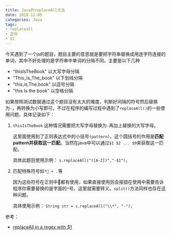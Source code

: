 ```yaml
---
title: Java的replaceAll方法
date: 2018-12-05
categories: Java
tags:
- replaceall
- 正则
- $1
---
```


今天遇到了一个js的题目，题目主要的意思就是要把字符串替换成用连字符连接的单词，其中不好处理的是字符串中单词的分隔不同。主要是以下几种

- “thisIsTheBook" 以大写字母分隔
- "This_is_The_book" 以下划线分隔
- "this,is,The,book" 以逗号分隔
- "this Is the book" 以空格分隔

<!--more-->

如果按照测试数据通过这个题目没有太大的难度，判断好间隔的符号然后替换为`-`，再转换为小写即可。不过在程序的编写过程中遇到了`replaceAll()`的一些使用问题，具体记录如下：

1. `thisIsTheBook` 这种情况需要把大写字母替换为`-`再加上替换的大写字母。

    这里面使用到了正则表达式中的小括号`(pattern)`，这个圆括号的作用是**匹配pattern并获取这一匹配**。当然在java中可以通过`$1 $2 ... $9`来获取这一匹配。
  
    具体此题目使用示例： `s.replaceAll("([A-Z])","-$1");`

2. 匹配特殊符号如`* + .`等

    因为这些符号在正则中都有使用，如果直接使用则会报错在使用中需要告诉程序你需要替换的是字面的`*`号。这里就需要转义。`split()`方法同样也存在这种问题。

    具体使用示例： `String str = s.replaceAll("\\*", "-");`

参考：

- [replaceAll in a regex with $1](https://stackoverflow.com/questions/43220001/java-replaceall-in-a-regex-with-1)
